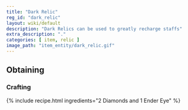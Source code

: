 ```yaml
---
title: "Dark Relic"
reg_id: "dark_relic"
layout: wiki/default
description: "Dark Relics can be used to greatly recharge staffs"
extra_description: "."
categories: [ item, relic ]
image_path: "item_entity/dark_relic.gif"
---
```


## Obtaining
### Crafting
{% include recipe.html ingredients="2 Diamonds and 1 Ender Eye" %}
